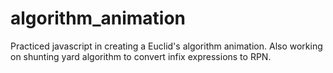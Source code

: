 algorithm_animation
===================

Practiced javascript in creating a Euclid's algorithm animation.  Also working on shunting yard algorithm to convert
infix expressions to RPN.
